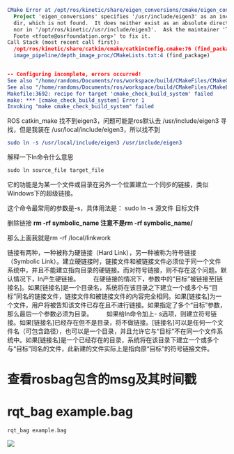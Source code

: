 ```cmake
CMake Error at /opt/ros/kinetic/share/eigen_conversions/cmake/eigen_conversionsConfig.cmake:106 (message):
  Project 'eigen_conversions' specifies '/usr/include/eigen3' as an include
  dir, which is not found.  It does neither exist as an absolute directory
  nor in '/opt/ros/kinetic//usr/include/eigen3'.  Ask the maintainer 'Tully
  Foote <tfoote@osrfoundation.org>' to fix it.
Call Stack (most recent call first):
  /opt/ros/kinetic/share/catkin/cmake/catkinConfig.cmake:76 (find_package)
  image_pipeline/depth_image_proc/CMakeLists.txt:4 (find_package)


-- Configuring incomplete, errors occurred!
See also "/home/randoms/Documents/ros/workspace/build/CMakeFiles/CMakeOutput.log".
See also "/home/randoms/Documents/ros/workspace/build/CMakeFiles/CMakeError.log".
Makefile:3692: recipe for target 'cmake_check_build_system' failed
make: *** [cmake_check_build_system] Error 1
Invoking "make cmake_check_build_system" failed
```

ROS catkin_make 找不到eigen3，问题可能是ros默认去 /usr/include/eigen3 寻找，但是我装在 /usr/local/include/eigen3，所以找不到

```cmake
sudo ln -s /usr/local/include/eigen3 /usr/include/eigen3
```



解释一下ln命令什么意思

```c++
sudo ln source_file target_file
```



它的功能是为某一个文件或目录在另外一个位置建立一个同步的链接，类似Windows下的超级链接。

这个命令最常用的参数是-s，具体用法是：
sudo ln -s 源文件 目标文件 





删除链接
**rm -rf  symbolic_name  注意不是rm -rf  symbolic_name/** 

那么上面我就是rm -rf  /local/linkwork

链接有两种，一种被称为硬链接（Hard Link），另一种被称为符号链接（Symbolic Link）。建立硬链接时，链接文件和被链接文件必须位于同一个文件系统中，并且不能建立指向目录的硬链接。而对符号链接，则不存在这个问题。默认情况下，ln产生硬链接。
　　在硬链接的情况下，参数中的“目标”被链接至[链接名]。如果[链接名]是一个目录名，系统将在该目录之下建立一个或多个与“目标”同名的链接文件，链接文件和被链接文件的内容完全相同。如果[链接名]为一个文件，用户将被告知该文件已存在且不进行链接。如果指定了多个“目标”参数，那么最后一个参数必须为目录。
　　如果给ln命令加上- s选项，则建立符号链接。如果[链接名]已经存在但不是目录，将不做链接。[链接名]可以是任何一个文件名（可包含路径），也可以是一个目录，并且允许它与“目标”不在同一个文件系统中。如果[链接名]是一个已经存在的目录，系统将在该目录下建立一个或多个与“目标”同名的文件，此新建的文件实际上是指向原“目标”的符号链接文件。





# 查看rosbag包含的msg及其时间戳

# rqt_bag example.bag

```c
rqt_bag example.bag
```



![](/home/allen/图片/rqt_bag.png)




